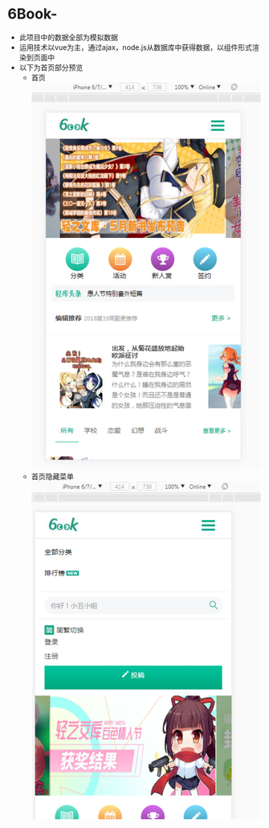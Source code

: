 # 6Book-
* 此项目中的数据全部为模拟数据
* 运用技术以vue为主，通过ajax，node.js从数据库中获得数据，以组件形式渲染到页面中
* 以下为首页部分预览
  *  首页<br>
![](https://github.com/xiaoxiao5522/6Book-/raw/master/public/images/yulan_index.PNG)
  *  首页隐藏菜单<br>
![](https://github.com/xiaoxiao5522/6Book-/raw/master/public/images/yulan_menu.PNG) 

